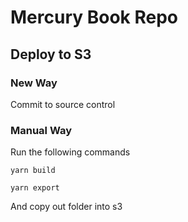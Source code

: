 # Mercury Book Repo

## Deploy to S3

### New Way
Commit to source control

### Manual Way
Run the following commands
````
yarn build
````
````
yarn export
````
And copy out folder into s3